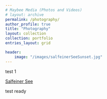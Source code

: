 ```yaml
---
# Maybee Media (Photos and Videos)
# layout: archive
permalink: /photography/
author_profile: true
title: "Photography"
layout: collection
collection: portfolio
entries_layout: grid

header: 
    image: "/images/salfeinerSeeSunset.jpg"
---
```


test 1 

<a href="./salfeinerSee.md">Salfeiner See</a>


test ready